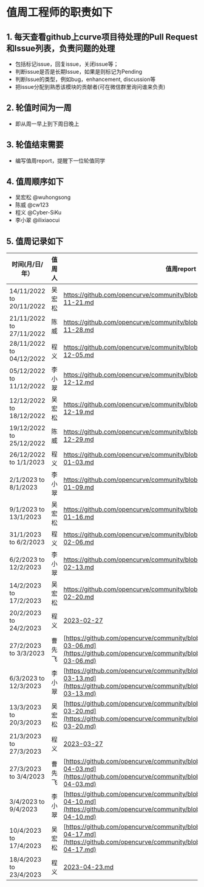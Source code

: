 # 值周工程师的职责如下

## 1. 每天查看github上curve项目待处理的Pull Request和Issue列表，负责问题的处理
  *  包括标记issue，回复issue，关闭issue等；
  *  判断issue是否是长期Issue，如果是则标记为Pending
  *  判断Issue的类型，例如bug，enhancement, discussion等
  *  把issue分配到熟悉该模块的贡献者(可在微信群里询问谁来负责)

## 2. 轮值时间为一周
  *  即从周一早上到下周日晚上

## 3. 轮值结束需要
  *  编写值周report，提醒下一位轮值同学

## 4. 值周顺序如下
  * 吴宏松 @wuhongsong
  * 陈威 @cw123
  * 程义 @Cyber-SiKu
  * 李小翠 @ilixiaocui


## 5. 值周记录如下

|  时间(月/日/年）   | 值周人  | 值周report|
|  ----  | ----  | --- |
| 14/11/2022 to 20/11/2022 | 吴宏松 | https://github.com/opencurve/community/blob/master/affair/week_report/2022-11-21.md |
| 21/11/2022 to 27/11/2022 | 陈威 | https://github.com/opencurve/community/blob/master/affair/week_report/2022-11-28.md |
| 28/11/2022 to 04/12/2022  | 程义 | https://github.com/opencurve/community/blob/master/affair/week_report/2022-12-05.md |
| 05/12/2022 to 11/12/2022 | 李小翠 | https://github.com/opencurve/community/blob/master/affair/week_report/2022-12-12.md |
| 12/12/2022 to 18/12/2022 | 吴宏松 | https://github.com/opencurve/community/blob/master/affair/week_report/2022-12-19.md |
| 19/12/2022 to 25/12/2022 | 陈威 | https://github.com/opencurve/community/blob/master/affair/week_report/2022-12-29.md |
| 26/12/2022 to 1/1/2023  | 程义 | https://github.com/opencurve/community/blob/master/affair/week_report/2023-01-03.md |
| 2/1/2023 to 8/1/2023  | 李小翠 | https://github.com/opencurve/community/blob/master/affair/week_report/2023-01-09.md |
| 9/1/2023 to 13/1/2023  |吴宏松 | https://github.com/opencurve/community/blob/master/affair/week_report/2023-01-16.md |
| 31/1/2023 to 6/2/2023  | 程义 | https://github.com/opencurve/community/blob/master/affair/week_report/2023-02-06.md |
| 6/2/2023 to 12/2/2023  |李小翠 | https://github.com/opencurve/community/blob/master/affair/week_report/2023-02-13.md |
| 14/2/2023 to 17/2/2023  |吴宏松 | https://github.com/opencurve/community/blob/master/affair/week_report/2023-02-20.md |
| 20/2/2023 to 24/2/2023  | 程义 | [2023-02-27](https://github.com/opencurve/community/blob/master/affair/week_report/2023-02-27.md) |
| 27/2/2023 to 3/3/2023  | 曹先飞 | [https://github.com/opencurve/community/blob/master/affair/week_report/2023-03-06.md](https://github.com/opencurve/community/blob/master/affair/week_report/2023-03-06.md) |
| 6/3/2023 to 12/3/2023  | 李小翠 | [https://github.com/opencurve/community/blob/master/affair/week_report/2023-03-13.md](https://github.com/opencurve/community/blob/master/affair/week_report/2023-03-13.md) |
| 13/3/2023 to 20/3/2023  | 吴宏松 | [https://github.com/opencurve/community/blob/master/affair/week_report/2023-03-20.md](https://github.com/opencurve/community/blob/master/affair/week_report/2023-03-20.md) |
| 21/3/2023 to 27/3/2023  | 程义 | [2023-03-27](https://github.com/opencurve/community/blob/master/affair/week_report/2023-03-27.md) |
| 27/3/2023 to 3/4/2023  | 曹先飞 | [https://github.com/opencurve/community/blob/master/affair/week_report/2023-04-03.md](https://github.com/opencurve/community/blob/master/affair/week_report/2023-04-03.md) |
| 3/4/2023 to 9/4/2023  | 李小翠 | [https://github.com/opencurve/community/blob/master/affair/week_report/2023-04-10.md](https://github.com/opencurve/community/blob/master/affair/week_report/2023-04-10.md) |
| 10/4/2023 to 17/4/2023  | 吴宏松 | [https://github.com/opencurve/community/blob/master/affair/week_report/2023-04-17.md](https://github.com/opencurve/community/blob/master/affair/week_report/2023-04-17.md) |
| 18/4/2023 to 23/4/2023  | 程义 | [2023-04-23.md](https://github.com/opencurve/community/blob/master/affair/week_report/2023-04-23.md) |

